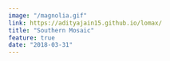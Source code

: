 ```yaml
---
image: "/magnolia.gif"
link: https://adityajain15.github.io/lomax/
title: "Southern Mosaic"
feature: true
date: "2018-03-31"
---
```

